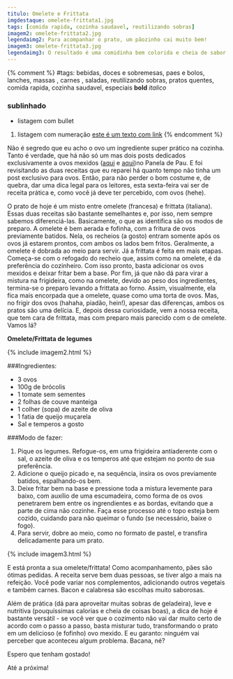 ```yaml
---
titulo: Omelete e Frittata
imgdestaque: omelete-frittata1.jpg
tags: [comida rapida, cozinha saudavel, reutilizando sobras]
imagem2: omelete-frittata2.jpg
legendaimg2: Para acompanhar o prato, um pãozinho cai muito bem!
imagem3: omelete-frittata3.jpg
legendaimg3: O resultado é uma comidinha bem colorida e cheia de sabor!
---
```

{% comment %}
#tags: bebidas, doces e sobremesas, paes e bolos, lanches, massas , carnes , saladas, reutilizando sobras, pratos quentes, comida rapida, cozinha saudavel, especiais
**bold**
*italico*
### sublinhado
* listagem com bullet
1. listagem com numeração
[este é um texto com link](https://www.enderecodolink.com)
{% endcomment %}

Não é segredo que eu acho o ovo um ingrediente super prático na cozinha. Tanto é verdade, que há não só um mas dois posts dedicados exclusivamente a ovos mexidos ([aqui](https://paneladepau.github.io/paneladepau-jekyll-blog/ovos-mexidos-ii) e [aqui](https://paneladepau.github.io/paneladepau-jekyll-blog/ovos-mexidos))no Panela de Pau. E foi revisitando as duas receitas que eu reparei há quanto tempo não tinha um post exclusivo para ovos. Então, para não perder o bom costume e, de quebra, dar uma dica legal para os leitores, esta sexta-feira vai ser de receita prática e, como você já deve ter percebido, com ovos (hehe). 

O prato de hoje é um misto entre omelete (francesa) e frittata (italiana). Essas duas receitas são bastante semelhantes e, por isso, nem sempre sabemos diferenciá-las. Basicamente, o que as identifica são os modos de preparo. A omelete é bem aerada e fofinha, com a fritura de ovos previamente batidos. Nela, os recheios (a gosto) entram somente após os ovos já estarem prontos, com ambos os lados bem fritos. Geralmente, a omelete é dobrada ao meio para servir. Já a frittata é feita em mais etapas. Começa-se com o refogado do recheio que, assim como na omelete, é da preferência do cozinheiro. Com isso pronto, basta adicionar os ovos mexidos e deixar fritar bem a base. Por fim, já que não dá para virar a mistura na frigideira, como na omelete, devido ao peso dos ingredientes, termina-se o preparo levando a frittata ao forno. Assim, visualmente, ela fica mais encorpada que a omelete, quase como uma torta de ovos. Mas, no frigir dos ovos (hahaha, piadão, hein!), apesar das diferenças, ambos os pratos são uma delícia. E, depois dessa curiosidade, vem a nossa receita, que tem cara de frittata, mas com preparo mais parecido com o de omelete. Vamos lá?

**Omelete/Frittata de legumes**

{% include imagem2.html %}

###Ingredientes:

* 3 ovos 
* 100g de brócolis
* 1 tomate sem sementes
* 2 folhas de couve manteiga
* 1 colher (sopa) de azeite de oliva
* 1 fatia de queijo muçarela
* Sal e temperos a gosto

###Modo de fazer:

1. Pique os legumes. Refogue-os, em uma frigideira antiaderente com o sal, o azeite de oliva e os temperos até que estejam no ponto de sua preferência. 
2. Adicione o queijo picado e, na sequência, insira os ovos previamente batidos, espalhando-os bem. 
3. Deixe fritar bem na base e pressione toda a mistura levemente para baixo, com auxílio de uma escumadeira, como forma de os ovos penetrarem bem entre os ingrendientes e as bordas, evitando que a parte de cima não cozinhe. Faça esse processo até o topo esteja bem cozido, cuidando para não queimar o fundo (se necessário, baixe o fogo). 
4. Para servir, dobre ao meio, como no formato de pastel, e transfira delicadamente para um prato.

{% include imagem3.html %}

E está pronta a sua omelete/frittata! Como acompanhamento, pães são ótimas pedidas. A receita serve bem duas pessoas, se tiver algo a mais na refeição. Você pode variar nos complementos, adicionando outros vegetais e também carnes. Bacon e calabresa são escolhas muito saborosas. 

Além de prática (dá para aproveitar muitas sobras de geladeira), leve e nutritiva (pouquíssimas calorias e cheia de coisas boas), a dica de hoje é bastante versátil - se você ver que o cozimento não vai dar muito certo de acordo com o passo a passo, basta misturar tudo, transformando o prato em um delicioso (e fofinho) ovo mexido. E eu garanto: ninguém vai perceber que aconteceu algum problema. Bacana, né?

Espero que tenham gostado!

Até a próxima!